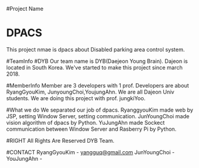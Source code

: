 #Project Name
# DPACS
This project nmae is dpacs about Disabled parking area control system.

#TeamInfo
#DYB
Our team name is DYB(Daejeon Young Brain). 
Dajeon is located in South Korea.
We've started to make this project since march 2018.

#MemberInfo
Member are 3 developers with 1 prof.
Developers are about RyangGyouKim, JunyoungChoi,YoujungAhn.
We are all Dajeon Univ students.
We are doing this project with prof. jungkiYoo.

#What we do
We separated our job of dpacs. 
RyanggyouKim made web by JSP, setting Window Server, setting communication.
JunYoungChoi made vision algorithm of dpacs by Python.
YuJungAhn made Sockect communication between Window Server and Rasberry Pi by Python.

#RIGHT
All Rights Are Reserved DYB Team.

#CONTACT
RyangGyouKim - yangguq@gmail.com
JunYoungChoi - 
YouJungAhn -

